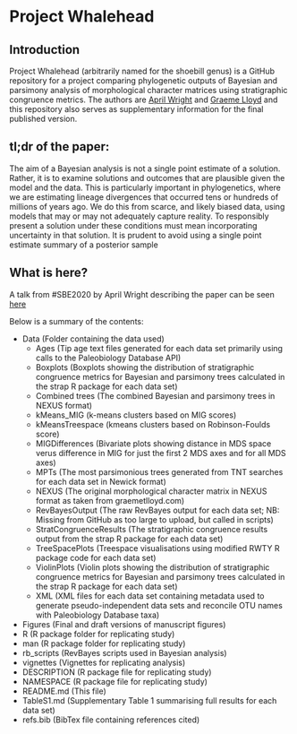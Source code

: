 # Project Whalehead

## Introduction

Project Whalehead (arbitrarily named for the shoebill genus) is a GitHub repository for a project comparing phylogenetic outputs of Bayesian and parsimony analysis of morphological character matrices using stratigraphic congruence metrics. The authors are [April Wright](https://github.com/wrightaprilm) and [Graeme Lloyd](https://github.com/graemetlloyd) and this repository also serves as supplementary information for the final published version.

## tl;dr of the paper:

The aim of a Bayesian analysis is not a single point estimate of a
solution. Rather, it is to examine solutions and outcomes that are
plausible given the model and the data. This is particularly important
in phylogenetics, where we are estimating lineage divergences that
occurred tens or hundreds of millions of years ago. We do this from
scarce, and likely biased data, using models that may or may not
adequately capture reality. To responsibly present a solution under
these conditions must mean incorporating uncertainty in that solution.
It is prudent to avoid using a single point estimate summary of a
posterior sample

## What is here?

A talk from #SBE2020 by April Wright describing the paper can be seen [here](https://graemetlloyd.github.io/ProjectWhalehead/articles/02_SBE.html#/)

Below is a summary of the contents:

* Data (Folder containing the data used)
    - Ages (Tip age text files generated for each data set primarily using calls to the Paleobiology Database API)
    - Boxplots (Boxplots showing the distribution of stratigraphic congruence metrics for Bayesian and parsimony trees calculated in the strap R package for each data set)
    - Combined trees (The combined Bayesian and parsimony trees in NEXUS format)
    - kMeans_MIG (k-means clusters based on MIG scores)
    - kMeansTreespace (kmeans clusters based on Robinson-Foulds score)
    - MIGDifferences (Bivariate plots showing distance in MDS space verus difference in MIG for just the first 2 MDS axes and for all MDS axes)
    - MPTs (The most parsimonious trees generated from TNT searches for each data set in Newick format)
    - NEXUS (The original morphological character matrix in NEXUS format as taken from graemetlloyd.com)
    - RevBayesOutput (The raw RevBayes output for each data set; NB: Missing from GitHub as too large to upload, but called in scripts)
    - StratCongruenceResults (The stratigraphic congruence results output from the strap R package for each data set)
    - TreeSpacePlots (Treespace visualisations using modified RWTY R package code for each data set)
    - ViolinPlots (Violin plots showing the distribution of stratigraphic congruence metrics for Bayesian and parsimony trees calculated in the strap R package for each data set)
    - XML (XML files for each data set containing metadata used to generate pseudo-independent data sets and reconcile OTU names with Paleobiology Database taxa)
* Figures (Final and draft versions of manuscript figures)
* R (R package folder for replicating study)
* man (R package folder for replicating study)
* rb_scripts (RevBayes scripts used in Bayesian analysis)
* vignettes (Vignettes for replicating analysis)
* DESCRIPTION (R package file for replicating study)
* NAMESPACE (R package file for replicating study)
* README.md (This file)
* TableS1.md (Supplementary Table 1 summarising full results for each data set)
* refs.bib (BibTex file containing references cited)
